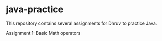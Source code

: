 # java-practice
This repository contains several assignments for Dhruv to practice Java.

Assignment 1: Basic Math operators
